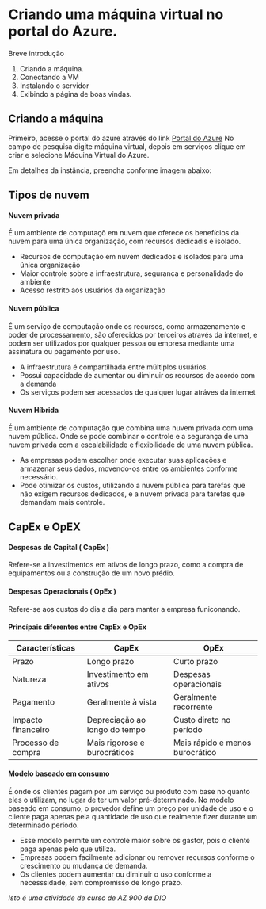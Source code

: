 # Criando uma máquina virtual no portal do Azure.

Breve introdução
1. Criando a máquina.
2. Conectando a VM
3. Instalando o servidor
4. Exibindo a página de boas vindas.

## Criando a máquina

Primeiro, acesse o portal do azure através do link [Portal do Azure](https://login.microsoftonline.com/organizations/oauth2/v2.0/authorize?redirect_uri=https%3A%2F%2Fportal.azure.com%2Fsignin%2Findex%2F&response_type=code%20id_token&scope=https%3A%2F%2Fmanagement.core.windows.net%2F%2Fuser_impersonation%20openid%20email%20profile&state=OpenIdConnect.AuthenticationProperties%3D5rfrOAc05bm1iMnacUsMObp3eWdKwEJ41a3ZA4zrX6-f6rV0QBXSP2YifhOGbrkwLDjnxEtj7nnclEEQaFpR5XruSql3NAVZzCTFobENvYgirFhByaEi2cheS6RcphWXT8UQ2c54px8CcW9almBHuS_PJ2PG5PY8qpyadCgGUtr-SOsjUzyiwmavFqL30hE8IuHauQ_ictlEsgwp26YSsEy7xw2wUXRFb1A9DX2K1r1v330rqkym5g9tbGxHqkcQ4xMV80RGMYvUvUShWP8zJHcHcbkbPkQsGGPCVSDMTFxwLITNFWk_OgC5KvSraUTEo_tEsEWAMdAwXSLaUFWwV-t2qpj5rWKYgGZVHM_fQV84lKFJL_GKMLYA8EJ_d8RGnn2vNeQv0MzuzWKAbXUKNvRXI-61fnNiZIklK5P-05L6URRMfRRb9EZY8BEpRAnV56pyeMbVSB80Uyo9q9IsPlQ2Do-9xTsjxYB9dwpWKzA&response_mode=form_post&nonce=638869267920167917.Nzk3NWIxNmYtN2Y0My00ODFlLWFmZDktM2Q4MGZlZTMwZTJkM2EzNTQ5ZTAtNzcxNC00NTQ1LTk3YzItMWMwZjljM2FhZjQ1&client_id=c44b4083-3bb0-49c1-b47d-974e53cbdf3c&site_id=501430&client-request-id=5bbb6159-139e-4945-a1ff-695b1b3f6bc6&x-client-SKU=ID_NET472&x-client-ver=8.3.0.0)
No campo de pesquisa digite máquina virtual, depois em serviços clique em criar e selecione Máquina Virtual do Azure.

Em detalhes da instância, preencha conforme imagem abaixo:



## Tipos de nuvem

#### Nuvem privada

É um ambiente de computaçõ em nuvem que oferece os benefícios da nuvem para uma única organização, com recursos dedicadis e isolado.
* Recursos de computação em nuvem dedicados e isolados para uma única organização
* Maior controle sobre a infraestrutura, segurança e personalidade do ambiente
* Acesso restrito aos usuários da organização

#### Nuvem pública

É um serviço de computação onde os recursos, como armazenamento e poder de processamento, são oferecidos por terceiros através da internet, e podem ser utilizados por qualquer pessoa ou empresa mediante uma assinatura ou pagamento por uso.

* A infraestrutura é compartilhada entre múltiplos usuários.
* Possui capacidade de aumentar ou diminuir os recursos de acordo com a demanda
* Os serviços podem ser acessados de qualquer lugar atráves da internet

#### Nuvem Híbrida

É um ambiente de computação que combina uma nuvem privada com uma nuvem pública. Onde se pode combinar o controle e a segurança de uma nuvem privada com a escalabilidade e flexibilidade de uma nuvem pública.

* As empresas podem escolher onde executar suas aplicações e armazenar seus dados, movendo-os entre os ambientes conforme necessário.
* Pode otimizar os custos, utilizando a nuvem pública para tarefas que não exigem recursos dedicados, e a nuvem privada para tarefas que demandam mais controle.

## CapEx e OpEX

#### Despesas de Capital ( CapEx )

Refere-se a investimentos em ativos de longo prazo, como a compra de equipamentos ou a construção de um novo prédio.

#### Despesas Operacionais ( OpEx )

Refere-se aos custos do dia a dia para manter a empresa funiconando.

#### Princípais diferentes entre CapEx e OpEx

| Características | CapEx | OpEx |
| --- | --- | --- |
| Prazo | Longo prazo | Curto prazo |
| Natureza | Investimento em ativos | Despesas operacionais |
| Pagamento | Geralmente à vista | Geralmente recorrente |
| Impacto financeiro | Depreciação ao longo do tempo | Custo direto no período |
| Processo de compra | Mais rigorose e burocráticos | Mais rápido e menos burocrático |

#### Modelo baseado em consumo

É onde os clientes pagam por um serviço ou produto com base no quanto eles o utilizam, no lugar de ter um valor pré-determinado.
No modelo baseado em consumo, o provedor define um preço por unidade de uso e o cliente paga apenas pela quantidade de uso que realmente fizer durante um determinado período.

* Esse modelo permite um controle maior sobre os gastor, pois o cliente paga apenas pelo que utiliza.
* Empresas podem facilmente adicionar ou remover recursos conforme o crescimento ou mudança de demanda.
* Os clientes podem aumentar ou diminuir o uso conforme a necesssidade, sem compromisso de longo prazo.




*Isto é uma atividade de curso de AZ 900 da DIO*

